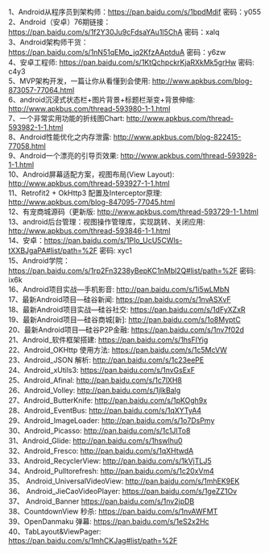1、Android从程序员到架构师：https://pan.baidu.com/s/1bpdMdif 密码：y055  
2、Android（安卓）76期链接：https://pan.baidu.com/s/1f2Y30Ju9cFdsaYAu1I5ChA 密码：xalq  
3、Android架构师干货：https://pan.baidu.com/s/1nN51qEMp_jq2KfzAAptduA 密码：y6zw  
4、安卓工程师: https://pan.baidu.com/s/1KtQchpckrKjaRXkMk5grHw 密码: c4y3  
5、MVP架构开发，一篇让你从看懂到会使用: http://www.apkbus.com/blog-873057-77064.html  
6、android沉浸式状态栏+图片背景+标题栏渐变+背景伸缩: http://www.apkbus.com/thread-593980-1-1.html  
7、一个非常实用功能的折线图Chart: http://www.apkbus.com/thread-593982-1-1.html  
8、Android性能优化之内存泄露: http://www.apkbus.com/blog-822415-77058.html  
9、Android一个漂亮的引导页效果: http://www.apkbus.com/thread-593928-1-1.html  
10、Android屏幕适配方案，视图布局(View Layout): http://www.apkbus.com/thread-593927-1-1.html  
11、Retrofit2 + OkHttp3 配置及Interceptor原理: http://www.apkbus.com/blog-847095-77045.html  
12、有宠商城源码（更新版: http://www.apkbus.com/thread-593729-1-1.html  
13、android后台管理：视图操作管理库，实现跳转、关闭应用: http://www.apkbus.com/thread-593846-1-1.html  
14、安卓：https://pan.baidu.com/s/1PIo_UcU5CWls-tXXBJgaPA#list/path=%2F 密码: xyc1  
15、Android学院：https://pan.baidu.com/s/1rp2Fn3238yBepKC1nMbl2Q#list/path=%2F 密码: ix6k  
16、Android项目实战—手机影音: http://pan.baidu.com/s/1i5wLMbN  
17、最新Android项目—硅谷新闻: https://pan.baidu.com/s/1nvASXvF  
18、最新Android项目实战—硅谷社交: https://pan.baidu.com/s/1dFyXZxR  
19、最新Android项目—硅谷商城[新]: http://pan.baidu.com/s/1o8MyptC  
20、最新Android项目—硅谷P2P金融: https://pan.baidu.com/s/1nv7f02d  
21、Android_软件框架搭建: https://pan.baidu.com/s/1hsFIYig  
22、Android_OKHttp 使用方法: https://pan.baidu.com/s/1c5McVW  
23、Android_JSON 解析: http://pan.baidu.com/s/1c23eePE  
24、Android_xUtils3: https://pan.baidu.com/s/1nvGsExF  
25、Android_Afinal: http://pan.baidu.com/s/1c7lXH8  
26、Android_Volley: http://pan.baidu.com/s/1jIkBalg  
27、Android_ButterKnife: http://pan.baidu.com/s/1pKOgh9x  
28、Android_EventBus: http://pan.baidu.com/s/1qXYTyA4  
29、Android_ImageLoader: http://pan.baidu.com/s/1o7DsPmy  
30、Android_Picasso: http://pan.baidu.com/s/1c1JITo8  
31、Android_Glide: http://pan.baidu.com/s/1hswlhu0  
32、Android_Fresco: http://pan.baidu.com/s/1qXHtwdA  
33、Android_RecyclerView: http://pan.baidu.com/s/1kVjTLJ5  
34、Android_Pulltorefresh: http://pan.baidu.com/s/1c20xVm4  
35、 Android_UniversalVideoView: http://pan.baidu.com/s/1mhEK9EK  
36、 Android_JieCaoVideoPlayer: https://pan.baidu.com/s/1geZZ1Ov  
37、 Android_Banner https://pan.baidu.com/s/1nv2jpDB  
38、CountdownView 秒杀: https://pan.baidu.com/s/1nvAWFMT  
39、OpenDanmaku 弹幕: https://pan.baidu.com/s/1eS2x2Hc  
40、TabLayout&ViewPager: https://pan.baidu.com/s/1mhCKJag#list/path=%2F  
